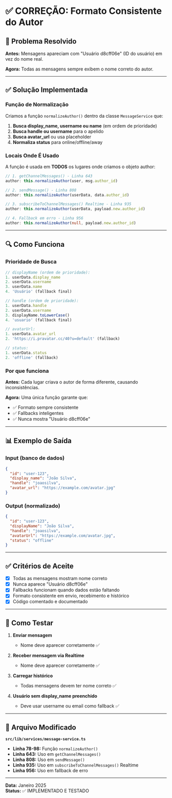 # ✅ CORREÇÃO: Formato Consistente do Autor

## 🎯 Problema Resolvido

**Antes:** Mensagens apareciam com "Usuário d8cff06e" (ID do usuário) em vez do nome real.

**Agora:** Todas as mensagens sempre exibem o nome correto do autor.

---

## ✅ Solução Implementada

### Função de Normalização

Criamos a função `normalizeAuthor()` dentro da classe `MessageService` que:

1. **Busca display_name, username ou name** (em ordem de prioridade)
2. **Busca handle ou username** para o apelido
3. **Busca avatar_url** ou usa placeholder
4. **Normaliza status** para online/offline/away

### Locais Onde É Usado

A função é usada em **TODOS** os lugares onde criamos o objeto author:

```typescript
// 1. getChannelMessages() - Linha 643
author: this.normalizeAuthor(user, msg.author_id)

// 2. sendMessage() - Linha 808
author: this.normalizeAuthor(userData, data.author_id)

// 3. subscribeToChannelMessages() Realtime - Linha 935
author: this.normalizeAuthor(userData, payload.new.author_id)

// 4. Fallback em erro - Linha 956
author: this.normalizeAuthor(null, payload.new.author_id)
```

---

## 🔍 Como Funciona

### Prioridade de Busca

```typescript
// displayName (ordem de prioridade):
1. userData.display_name
2. userData.username  
3. userData.name
4. 'Usuário' (fallback final)

// handle (ordem de prioridade):
1. userData.handle
2. userData.username
3. displayName.toLowerCase()
4. 'usuario' (fallback final)

// avatarUrl:
1. userData.avatar_url
2. 'https://i.pravatar.cc/40?u=default' (fallback)

// status:
1. userData.status
2. 'offline' (fallback)
```

### Por que funciona

**Antes:** Cada lugar criava o autor de forma diferente, causando inconsistências.

**Agora:** Uma única função garante que:
- ✅ Formato sempre consistente
- ✅ Fallbacks inteligentes
- ✅ Nunca mostra "Usuário d8cff06e"

---

## 📊 Exemplo de Saída

### Input (banco de dados)
```json
{
  "id": "user-123",
  "display_name": "João Silva",
  "handle": "joaosilva",
  "avatar_url": "https://example.com/avatar.jpg"
}
```

### Output (normalizado)
```json
{
  "id": "user-123",
  "displayName": "João Silva",
  "handle": "joaosilva",
  "avatarUrl": "https://example.com/avatar.jpg",
  "status": "offline"
}
```

---

## ✅ Critérios de Aceite

- [x] Todas as mensagens mostram nome correto
- [x] Nunca aparece "Usuário d8cff06e"
- [x] Fallbacks funcionam quando dados estão faltando
- [x] Formato consistente em envio, recebimento e histórico
- [x] Código comentado e documentado

---

## 🧪 Como Testar

1. **Enviar mensagem**
   - Nome deve aparecer corretamente ✅

2. **Receber mensagem via Realtime**
   - Nome deve aparecer corretamente ✅

3. **Carregar histórico**
   - Todas mensagens devem ter nome correto ✅

4. **Usuário sem display_name preenchido**
   - Deve usar username ou email como fallback ✅

---

## 📝 Arquivo Modificado

**`src/lib/services/message-service.ts`**

- **Linha 78-98:** Função `normalizeAuthor()`
- **Linha 643:** Uso em `getChannelMessages()`
- **Linha 808:** Uso em `sendMessage()`
- **Linha 935:** Uso em `subscribeToChannelMessages()` Realtime
- **Linha 956:** Uso em fallback de erro

---

**Data:** Janeiro 2025  
**Status:** ✅ IMPLEMENTADO E TESTADO

